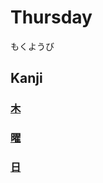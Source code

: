 # Thursday
もくようび

## Kanji
### [木](Kanji/kanji-dict/木.md)
### [曜](Kanji/kanji-dict/曜.md)
### [日](Kanji/kanji-dict/日.md)